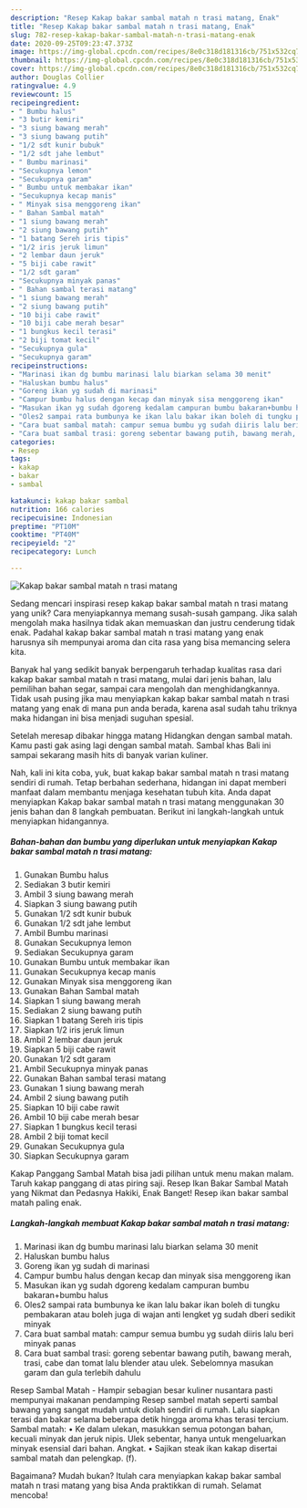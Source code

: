 ```yaml
---
description: "Resep Kakap bakar sambal matah n trasi matang, Enak"
title: "Resep Kakap bakar sambal matah n trasi matang, Enak"
slug: 782-resep-kakap-bakar-sambal-matah-n-trasi-matang-enak
date: 2020-09-25T09:23:47.373Z
image: https://img-global.cpcdn.com/recipes/8e0c318d181316cb/751x532cq70/kakap-bakar-sambal-matah-n-trasi-matang-foto-resep-utama.jpg
thumbnail: https://img-global.cpcdn.com/recipes/8e0c318d181316cb/751x532cq70/kakap-bakar-sambal-matah-n-trasi-matang-foto-resep-utama.jpg
cover: https://img-global.cpcdn.com/recipes/8e0c318d181316cb/751x532cq70/kakap-bakar-sambal-matah-n-trasi-matang-foto-resep-utama.jpg
author: Douglas Collier
ratingvalue: 4.9
reviewcount: 15
recipeingredient:
- " Bumbu halus"
- "3 butir kemiri"
- "3 siung bawang merah"
- "3 siung bawang putih"
- "1/2 sdt kunir bubuk"
- "1/2 sdt jahe lembut"
- " Bumbu marinasi"
- "Secukupnya lemon"
- "Secukupnya garam"
- " Bumbu untuk membakar ikan"
- "Secukupnya kecap manis"
- " Minyak sisa menggoreng ikan"
- " Bahan Sambal matah"
- "1 siung bawang merah"
- "2 siung bawang putih"
- "1 batang Sereh iris tipis"
- "1/2 iris jeruk limun"
- "2 lembar daun jeruk"
- "5 biji cabe rawit"
- "1/2 sdt garam"
- "Secukupnya minyak panas"
- " Bahan sambal terasi matang"
- "1 siung bawang merah"
- "2 siung bawang putih"
- "10 biji cabe rawit"
- "10 biji cabe merah besar"
- "1 bungkus kecil terasi"
- "2 biji tomat kecil"
- "Secukupnya gula"
- "Secukupnya garam"
recipeinstructions:
- "Marinasi ikan dg bumbu marinasi lalu biarkan selama 30 menit"
- "Haluskan bumbu halus"
- "Goreng ikan yg sudah di marinasi"
- "Campur bumbu halus dengan kecap dan minyak sisa menggoreng ikan"
- "Masukan ikan yg sudah dgoreng kedalam campuran bumbu bakaran+bumbu halus"
- "Oles2 sampai rata bumbunya ke ikan lalu bakar ikan boleh di tungku pembakaran atau boleh juga di wajan anti lengket yg sudah dberi sedikit minyak"
- "Cara buat sambal matah: campur semua bumbu yg sudah diiris lalu beri minyak panas"
- "Cara buat sambal trasi: goreng sebentar bawang putih, bawang merah, trasi, cabe dan tomat lalu blender atau ulek. Sebelomnya masukan garam dan gula terlebih dahulu"
categories:
- Resep
tags:
- kakap
- bakar
- sambal

katakunci: kakap bakar sambal 
nutrition: 166 calories
recipecuisine: Indonesian
preptime: "PT10M"
cooktime: "PT40M"
recipeyield: "2"
recipecategory: Lunch

---
```



![Kakap bakar sambal matah n trasi matang](https://img-global.cpcdn.com/recipes/8e0c318d181316cb/751x532cq70/kakap-bakar-sambal-matah-n-trasi-matang-foto-resep-utama.jpg)

Sedang mencari inspirasi resep kakap bakar sambal matah n trasi matang yang unik? Cara menyiapkannya memang susah-susah gampang. Jika salah mengolah maka hasilnya tidak akan memuaskan dan justru cenderung tidak enak. Padahal kakap bakar sambal matah n trasi matang yang enak harusnya sih mempunyai aroma dan cita rasa yang bisa memancing selera kita.

Banyak hal yang sedikit banyak berpengaruh terhadap kualitas rasa dari kakap bakar sambal matah n trasi matang, mulai dari jenis bahan, lalu pemilihan bahan segar, sampai cara mengolah dan menghidangkannya. Tidak usah pusing jika mau menyiapkan kakap bakar sambal matah n trasi matang yang enak di mana pun anda berada, karena asal sudah tahu triknya maka hidangan ini bisa menjadi suguhan spesial.

Setelah meresap dibakar hingga matang Hidangkan dengan sambal matah. Kamu pasti gak asing lagi dengan sambal matah. Sambal khas Bali ini sampai sekarang masih hits di banyak varian kuliner.


Nah, kali ini kita coba, yuk, buat kakap bakar sambal matah n trasi matang sendiri di rumah. Tetap berbahan sederhana, hidangan ini dapat memberi manfaat dalam membantu menjaga kesehatan tubuh kita. Anda dapat menyiapkan Kakap bakar sambal matah n trasi matang menggunakan 30 jenis bahan dan 8 langkah pembuatan. Berikut ini langkah-langkah untuk menyiapkan hidangannya.

<!--inarticleads1-->

##### Bahan-bahan dan bumbu yang diperlukan untuk menyiapkan Kakap bakar sambal matah n trasi matang:

1. Gunakan  Bumbu halus
1. Sediakan 3 butir kemiri
1. Ambil 3 siung bawang merah
1. Siapkan 3 siung bawang putih
1. Gunakan 1/2 sdt kunir bubuk
1. Gunakan 1/2 sdt jahe lembut
1. Ambil  Bumbu marinasi
1. Gunakan Secukupnya lemon
1. Sediakan Secukupnya garam
1. Gunakan  Bumbu untuk membakar ikan
1. Gunakan Secukupnya kecap manis
1. Gunakan  Minyak sisa menggoreng ikan
1. Gunakan  Bahan Sambal matah
1. Siapkan 1 siung bawang merah
1. Sediakan 2 siung bawang putih
1. Siapkan 1 batang Sereh iris tipis
1. Siapkan 1/2 iris jeruk limun
1. Ambil 2 lembar daun jeruk
1. Siapkan 5 biji cabe rawit
1. Gunakan 1/2 sdt garam
1. Ambil Secukupnya minyak panas
1. Gunakan  Bahan sambal terasi matang
1. Gunakan 1 siung bawang merah
1. Ambil 2 siung bawang putih
1. Siapkan 10 biji cabe rawit
1. Ambil 10 biji cabe merah besar
1. Siapkan 1 bungkus kecil terasi
1. Ambil 2 biji tomat kecil
1. Gunakan Secukupnya gula
1. Siapkan Secukupnya garam


Kakap Panggang Sambal Matah bisa jadi pilihan untuk menu makan malam. Taruh kakap panggang di atas piring saji. Resep Ikan Bakar Sambal Matah yang Nikmat dan Pedasnya Hakiki, Enak Banget! Resep ikan bakar sambal matah paling enak. 

<!--inarticleads2-->

##### Langkah-langkah membuat Kakap bakar sambal matah n trasi matang:

1. Marinasi ikan dg bumbu marinasi lalu biarkan selama 30 menit
1. Haluskan bumbu halus
1. Goreng ikan yg sudah di marinasi
1. Campur bumbu halus dengan kecap dan minyak sisa menggoreng ikan
1. Masukan ikan yg sudah dgoreng kedalam campuran bumbu bakaran+bumbu halus
1. Oles2 sampai rata bumbunya ke ikan lalu bakar ikan boleh di tungku pembakaran atau boleh juga di wajan anti lengket yg sudah dberi sedikit minyak
1. Cara buat sambal matah: campur semua bumbu yg sudah diiris lalu beri minyak panas
1. Cara buat sambal trasi: goreng sebentar bawang putih, bawang merah, trasi, cabe dan tomat lalu blender atau ulek. Sebelomnya masukan garam dan gula terlebih dahulu


Resep Sambal Matah - Hampir sebagian besar kuliner nusantara pasti mempunyai makanan pendamping Resep sambel matah seperti sambal bawang yang sangat mudah untuk diolah sendiri di rumah. Lalu siapkan terasi dan bakar selama beberapa detik hingga aroma khas terasi tercium. Sambal matah: • Ke dalam ulekan, masukkan semua potongan bahan, kecuali minyak dan jeruk nipis. Ulek sebentar, hanya untuk mengeluarkan minyak esensial dari bahan. Angkat. • Sajikan steak ikan kakap disertai sambal matah dan pelengkap. (f). 

Bagaimana? Mudah bukan? Itulah cara menyiapkan kakap bakar sambal matah n trasi matang yang bisa Anda praktikkan di rumah. Selamat mencoba!
